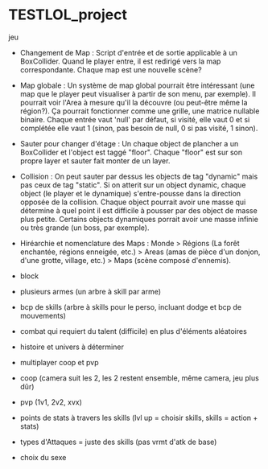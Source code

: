 TESTLOL_project
===============

jeu

- Changement de Map :
      Script d'entrée et de sortie applicable à un BoxCollider. Quand le player entre, il est redirigé vers la map            correspondante. Chaque map est une nouvelle scène?

- Map globale :
      Un système de map global pourrait être intéressant (une map que le player peut visualiser à partir de son menu,         par exemple). Il pourrait voir l'Area à mesure qu'il la découvre (ou peut-être même la région?). Ça pourrait            fonctionner comme une grille, une matrice nullable binaire. Chaque entrée vaut 'null' par défaut, si visité, elle       vaut 0 et si complétée elle vaut 1 (sinon, pas besoin de null, 0 si pas visité, 1 sinon).

- Sauter pour changer d'étage :
      Un chaque object de plancher a un BoxCollider et l'object est taggé "floor". Chaque "floor" est sur son propre          layer et sauter fait monter de un layer.
      
- Collision :
      On peut sauter par dessus les objects de tag "dynamic" mais pas ceux de tag "static". Si on atterit sur un object       dynamic, chaque object (le player et le dynamique) s'entre-pousse dans la direction opposée de la collision.            Chaque object pourrait avoir une masse qui détermine à quel point il est difficile à pousser par des object de          masse plus petite. Certains objects dynamiques porrait avoir une masse infinie ou très grande (un boss, par             exemple).

- Hiréarchie et nomenclature des Maps :
      Monde > Régions (La forêt enchantée, régions enneigée, etc.) > Areas (amas de pièce d'un donjon, d'une grotte,          village, etc.) > Maps (scène composé d'ennemis). 

- block

- plusieurs armes (un arbre à skill par arme)

- bcp de skills (arbre à skills pour le perso, incluant dodge et bcp de mouvements)

- combat qui requiert du talent (difficile) en plus d'éléments aléatoires

- histoire et univers à déterminer

- multiplayer coop et pvp

- coop (camera suit les 2, les 2 restent ensemble, même camera, jeu plus dûr)

- pvp (1v1, 2v2, xvx)

- points de stats à travers les skills (lvl up = choisir skills, skills = action + stats)

- types d'Attaques = juste des skills (pas vrmt d'atk de base)

- choix du sexe
